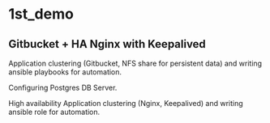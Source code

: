 # 1st_demo
## Gitbucket + HA Nginx with Keepalived


Application clustering (Gitbucket,  NFS share for persistent data) and  writing ansible playbooks for automation.  

Configuring Postgres DB Server.  



High availability Application clustering (Nginx, Keepalived) and writing ansible role for automation.


